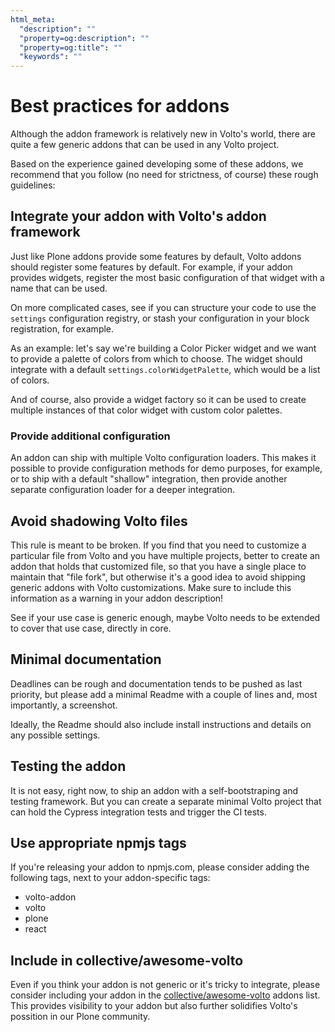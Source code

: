 ```yaml
---
html_meta:
  "description": ""
  "property=og:description": ""
  "property=og:title": ""
  "keywords": ""
---
```


# Best practices for addons

Although the addon framework is relatively new in Volto's world, there are
quite a few generic addons that can be used in any Volto project.

Based on the experience gained developing some of these addons, we
recommend that you follow (no need for strictness, of course) these rough
guidelines:

## Integrate your addon with Volto's addon framework

Just like Plone addons provide some features by default, Volto addons should
register some features by default. For example, if your addon provides widgets,
register the most basic configuration of that widget with a name that can be
used.

On more complicated cases, see if you can structure your code to use the
`settings` configuration registry, or stash your configuration in your block
registration, for example.

As an example: let's say we're building a Color Picker widget and we want to
provide a palette of colors from which to choose. The widget should integrate
with a default `settings.colorWidgetPalette`, which would be a list of colors.

And of course, also provide a widget factory so it can be used to create
multiple instances of that color widget with custom color palettes.

### Provide additional configuration

An addon can ship with multiple Volto configuration loaders. This makes it
possible to provide configuration methods for demo purposes, for example, or to
ship with a default "shallow" integration, then provide another separate
configuration loader for a deeper integration.

## Avoid shadowing Volto files

This rule is meant to be broken. If you find that you need to customize
a particular file from Volto and you have multiple projects, better to create
an addon that holds that customized file, so that you have a single place to
maintain that "file fork", but otherwise it's a good idea to avoid shipping
generic addons with Volto customizations. Make sure to include this information
as a warning in your addon description!

See if your use case is generic enough, maybe Volto needs to be extended to
cover that use case, directly in core.

## Minimal documentation

Deadlines can be rough and documentation tends to be pushed as last priority,
but please add a minimal Readme with a couple of lines and, most importantly,
a screenshot.

Ideally, the Readme should also include install instructions and details on any
possible settings.

## Testing the addon

It is not easy, right now, to ship an addon with a self-bootstraping and
testing framework. But you can create a separate minimal Volto project that can
hold the Cypress integration tests and trigger the CI tests.

## Use appropriate npmjs tags

If you're releasing your addon to npmjs.com, please consider adding the
following tags, next to your addon-specific tags:

- volto-addon
- volto
- plone
- react

## Include in collective/awesome-volto

Even if you think your addon is not generic or it's tricky to integrate, please
consider including your addon in the
[collective/awesome-volto](https://github.com/collective/awesome-volto) addons
list. This provides visibility to your addon but also further solidifies
Volto's possition in our Plone community.
